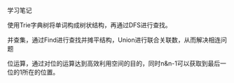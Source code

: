 学习笔记

使用Trie字典树将单词构成树状结构，再通过DFS进行查找。

并查集，通过Find进行查找并摊平结构，Union进行联合关联数，从而解决相连问题

位运算，通过对位的运算达到高效利用空间的目的，同时n&n-1可以获取到最后一位的1所在的位置。
